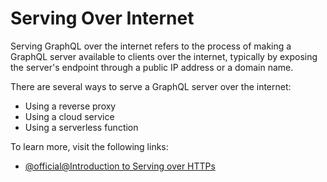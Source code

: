 # Serving Over Internet

Serving GraphQL over the internet refers to the process of making a GraphQL server available to clients over the internet, typically by exposing the server's endpoint through a public IP address or a domain name.

There are several ways to serve a GraphQL server over the internet:

- Using a reverse proxy
- Using a cloud service
- Using a serverless function

To learn more, visit the following links:

- [@official@Introduction to Serving over HTTPs](https://graphql.org/learn/serving-over-http/)
